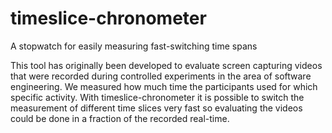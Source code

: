 # timeslice-chronometer
A stopwatch for easily measuring fast-switching time spans

This tool has originally been developed to evaluate screen capturing videos that were recorded during controlled experiments in the area of software engineering. We measured how much time the participants used for which specific activity. With timeslice-chronometer it is possible to switch the measurement of different time slices very fast so evaluating the videos could be done in a fraction of the recorded real-time.
